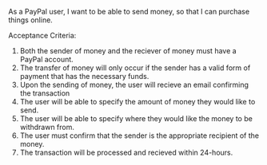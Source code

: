 As a PayPal user,  I want to be able to send money, so that I can purchase things online. 

Acceptance Criteria:

1. Both the sender of money and the reciever of money must have a PayPal account.
2. The transfer of money will only occur if the sender has a valid form of payment that has the necessary funds.
3. Upon the sending of money, the user will recieve an email confirming the transaction
4. The user will be able to specify the amount of money they would like to send. 
5. The user will be able to specify where they would like the money to be withdrawn from. 
6. The user must confirm that the sender is the appropriate recipient of the money.
7. The transaction will be processed and recieved within 24-hours. 

